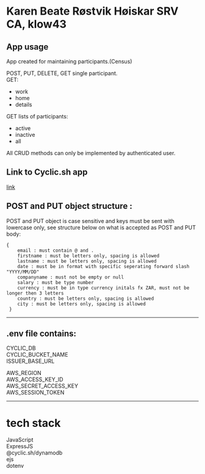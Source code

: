 Karen Beate Røstvik Høiskar SRV CA, klow43
===========================================

## App usage
App created for maintaining participants.(Census)  

POST, PUT, DELETE, GET single participant.  
GET: 
- work  
- home  
- details  

GET lists of participants:
- active   
- inactive  
- all  

All CRUD methods can only be implemented by authenticated user.


## Link to Cyclic.sh app
[link](https://alive-gold-button.cyclic.app)

## POST and PUT object structure :
POST and PUT object is case sensitive and keys must be sent with lowercase only, see structure below on what is accepted as POST and PUT body:

    {  
        email : must contain @ and .  
        firstname : must be letters only, spacing is allowed  
        lastname : must be letters only, spacing is allowed  
        date : must be in format with specific seperating forward slash "YYYY/MM/DD"  
        companyname : must not be empty or null  
        salary : must be type number  
        currency : must be in type currency initals fx ZAR, must not be longer then 3 letters   
        country : must be letters only, spacing is allowed  
        city : must be letters only, spacing is allowed  
     } 

-----------------------------------------------------
## .env file contains:
CYCLIC_DB   
CYCLIC_BUCKET_NAME  
ISSUER_BASE_URL  
 
AWS_REGION  
AWS_ACCESS_KEY_ID  
AWS_SECRET_ACCESS_KEY  
AWS_SESSION_TOKEN  

---------------------------------------------
# tech stack
JavaScript  
ExpressJS  
@cyclic.sh/dynamodb  
ejs  
dotenv  
